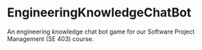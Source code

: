 # EngineeringKnowledgeChatBot
An engineering knowledge chat bot game for our Software Project Management (SE 403) course.
